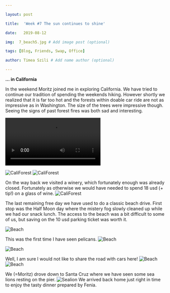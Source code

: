```yaml
---

layout: post

title:  'Week #7 The sun continues to shine'

date:   2019-08-12

img:  7_beach5.jpg # Add image post (optional)

tags: [Blog, Friends, Swap, Office]

author: Timea Szili # Add name author (optional)

---
```


**... in California**

In the weekend Moritz joined me in exploring California. We have tried to continue our tradition of spending the weekends hiking. However shortly we realized that it is far too hot and the forests within doable car ride are not as impressive as in Washington. The size of the trees were impressive though. Seeing the signs of past forest fires was both sad and interesting.

![CaliForest]({{site.baseurl}}/assets/img/7_hike1.mp4) 

![CaliForest]({{site.baseurl}}/assets/img/7_hike2.jpg) 
![CaliForest]({{site.baseurl}}/assets/img/7_hike3.jpg)

On the way back we visited a winery, which fortunately enough was already closed. Fortunately as otherwise we would have needed to spend 18 usd (+ tip!) on a glass of wine.
![CaliForest]({{site.baseurl}}/assets/img/7_hike4.jpg)

The last remaining free day we have used to do a classic beach drive. First stop was the Half Moon day where the mistery fog slowly cleaned up while we had our snack lunch. The access to the beach was a bit difficult to some of us, but saving on the 10 usd parking ticket was worth it. 

![Beach]({{site.baseurl}}/assets/img/7_beach4.JPG) 

This was the first time I have seen pelicans.
![Beach]({{site.baseurl}}/assets/img/7_beach8.JPG) 

![Beach]({{site.baseurl}}/assets/img/7_beach_7.jpg)

Well, I am sure I would not like to share the road with cars here!
![Beach]({{site.baseurl}}/assets/img/7_beach9.jpg)
![Beach]({{site.baseurl}}/assets/img/7_beach_10.jpg)


We (=Moritz) drove down to Santa Cruz where we have seen some sea lions resting on the pier.
![Sealion]({{site.baseurl}}/assets/img/7_beach_10.jpg)
We arrived back home just right in time to enjoy the tasty dinner prepared by Fenia.
